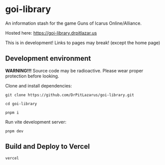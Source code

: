 # goi-library

An information stash for the game Guns of Icarus Online/Alliance.

Hosted here: https://goi-library.drpitlazar.us

This is in development! Links to pages may break! (except the home page)

## Development environment

**WARNING!!!** Source code may be radioactive. Please wear proper protection before looking.

Clone and install dependencies:

```
git clone https://github.com/DrPitLazarus/goi-library.git

cd goi-library

pnpm i
```

Run vite development server:

```
pnpm dev
```

## Build and Deploy to Vercel

```
vercel
```
